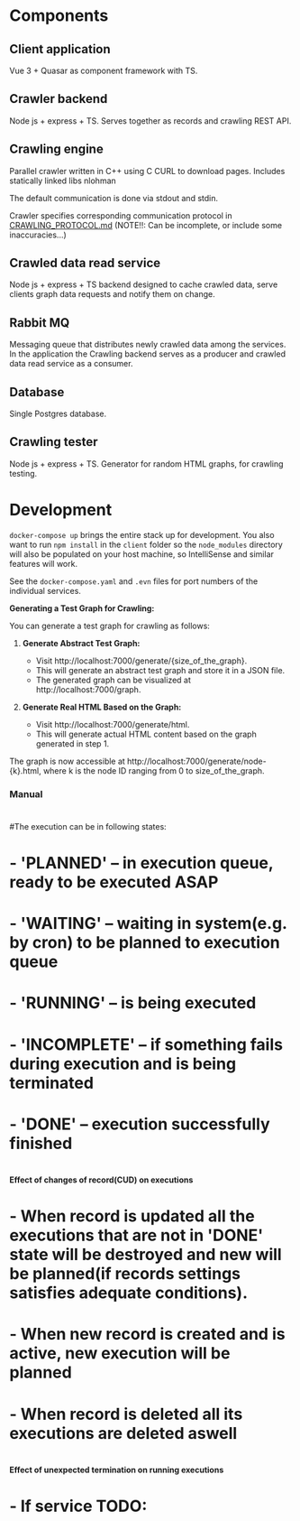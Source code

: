 
# Components

## Client application
Vue 3 + Quasar as component framework with TS.

## Crawler backend
Node js + express + TS. Serves together as records and crawling REST API.

## Crawling engine
Parallel crawler written in C++ using C CURL to download pages. Includes statically linked libs nlohman

The default communication is done via stdout and stdin.

Crawler specifies corresponding communication protocol in [CRAWLING_PROTOCOL.md](https://github.com/Cross-bit/web_crawler/blob/master/crawler/crawler_engine/src/CRAWLING_PROTOCOL.md)
(NOTE!!: Can be incomplete, or include some inaccuracies...)

## Crawled data read service
Node js + express + TS backend designed to cache crawled data, serve clients graph data requests and notify them on change.

## Rabbit MQ
Messaging queue that distributes newly crawled data among the services. 
In the application the Crawling backend serves as a producer and crawled data read service as a consumer.

## Database
Single Postgres database.

## Crawling tester
Node js + express + TS. Generator for random HTML graphs, for crawling testing.

# Development
`docker-compose up` brings the entire stack up for development. You also want to run `npm install` in the `client` folder so the `node_modules` directory will also be populated on your host machine, so IntelliSense and similar features will work.

See the `docker-compose.yaml` and `.evn` files for port numbers of the individual services.

**Generating a Test Graph for Crawling:**

You can generate a test graph for crawling as follows:

1. **Generate Abstract Test Graph:**
   - Visit http://localhost:7000/generate/{size_of_the_graph}.
   - This will generate an abstract test graph and store it in a JSON file.
   - The generated graph can be visualized at http://localhost:7000/graph.

2. **Generate Real HTML Based on the Graph:**
   - Visit http://localhost:7000/generate/html.
   - This will generate actual HTML content based on the graph generated in step 1.

The graph is now accessible at http://localhost:7000/generate/node-{k}.html, where k is the node ID ranging from 0 to size_of_the_graph.






### Manual
#
#The execution can be in following states:
# - 'PLANNED' – in execution queue, ready to be executed ASAP
# - 'WAITING' – waiting in system(e.g. by cron) to be planned to execution queue
# - 'RUNNING' – is being executed
# - 'INCOMPLETE' – if something fails during execution and is being terminated
# - 'DONE' – execution successfully finished
#
#
#### Effect of changes of record(CUD) on executions
# - When record is updated all the executions that are not in 'DONE' state will be destroyed and new will be planned(if records settings satisfies adequate conditions).
# - When new record is created and is active, new execution will be planned
# - When record is deleted all its executions are deleted aswell
#
#### Effect of unexpected termination on running executions
# - If service TODO:


